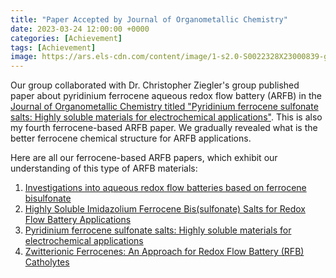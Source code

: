 ```yaml
---
title: "Paper Accepted by Journal of Organometallic Chemistry"
date: 2023-03-24 12:00:00 +0000
categories: [Achievement]
tags: [Achievement]
image: https://ars.els-cdn.com/content/image/1-s2.0-S0022328X23000839-ga1.jpg
---
```


Our group collaborated with Dr. Christopher Ziegler's group published paper about pyridinium ferrocene aqueous redox flow battery (ARFB) in the [Journal of Organometallic Chemistry titled "Pyridinium ferrocene sulfonate salts: Highly soluble materials for electrochemical applications"](https://doi.org/10.1016/j.jorganchem.2023.122695). This is also my fourth ferrocene-based ARFB paper. We gradually revealed what is the better ferrocene chemical structure for ARFB applications. 

Here are all our ferrocene-based ARFB papers, which exhibit our understanding of this type of ARFB materials: 
1. [Investigations into aqueous redox flow batteries based on ferrocene bisulfonate](https://pubs.acs.org/doi/10.1021/acsaem.0c02259)
2. [Highly Soluble Imidazolium Ferrocene Bis(sulfonate) Salts for Redox Flow Battery Applications](https://pubs.acs.org/doi/10.1021/acs.inorgchem.1c01473)
3. [Pyridinium ferrocene sulfonate salts: Highly soluble materials for electrochemical applications](https://doi.org/10.1016/j.jorganchem.2023.122695) 
4. [Zwitterionic Ferrocenes: An Approach for Redox Flow Battery (RFB) Catholytes](https://pubs.acs.org/doi/10.1021/acs.inorgchem.2c00722)

